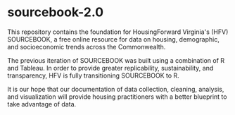 # sourcebook-2.0

This repository contains the foundation for HousingForward Virginia's (HFV) SOURCEBOOK, a free online resource for data on housing, demographic, and socioeconomic trends across the Commonwealth.

The previous iteration of SOURCEBOOK was built using a combination of R and Tableau. In order to provide greater replicability, sustainability, and transparency, HFV is fully transitioning SOURCEBOOK to R.

It is our hope that our documentation of data collection, cleaning, analysis, and visualization will provide housing practitioners with a better blueprint to take advantage of data.